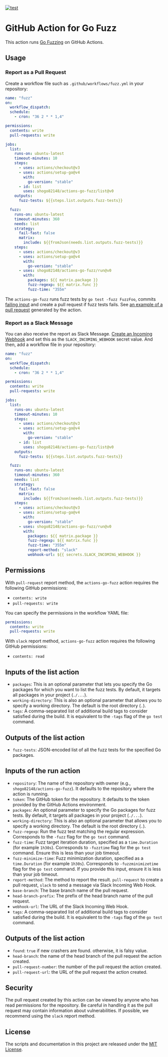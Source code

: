 [![test](https://github.com/shogo82148/actions-go-fuzz/actions/workflows/test.yml/badge.svg)](https://github.com/shogo82148/actions-go-fuzz/actions/workflows/test.yml)

# GitHub Action for Go Fuzz

This action runs [Go Fuzzing](https://go.dev/security/fuzz/) on GitHub Actions.

## Usage

### Report as a Pull Request

Create a workflow file such as `.github/workflows/fuzz.yml` in your repository:

```yaml
name: "fuzz"
on:
  workflow_dispatch:
  schedule:
    - cron: "36 2 * * 1,4"

permissions:
  contents: write
  pull-requests: write

jobs:
  list:
    runs-on: ubuntu-latest
    timeout-minutes: 10
    steps:
      - uses: actions/checkout@v3
      - uses: actions/setup-go@v4
        with:
          go-version: "stable"
      - id: list
        uses: shogo82148/actions-go-fuzz/list@v0
    outputs:
      fuzz-tests: ${{steps.list.outputs.fuzz-tests}}

  fuzz:
    runs-on: ubuntu-latest
    timeout-minutes: 360
    needs: list
    strategy:
      fail-fast: false
      matrix:
        include: ${{fromJson(needs.list.outputs.fuzz-tests)}}
    steps:
      - uses: actions/checkout@v3
      - uses: actions/setup-go@v4
        with:
          go-version: "stable"
      - uses: shogo82148/actions-go-fuzz/run@v0
        with:
          packages: ${{ matrix.package }}
          fuzz-regexp: ${{ matrix.func }}
          fuzz-time: "355m"
```

The `actions-go-fuzz` runs fuzz tests by `go test -fuzz FuzzFoo`, commits [failing input](https://go.dev/security/fuzz/#glos-failing-input) and create a pull request if fuzz tests fails.
See [an example of a pull request](https://github.com/shogo82148/actions-go-fuzz/pull/53) generated by the action.

### Report as a Slack Message

You can also receive the report as Slack Message.
[Create an Incoming Webhook](https://api.slack.com/messaging/webhooks) and set this as the `SLACK_INCOMING_WEBHOOK` secret value.
And then, add a workflow file in your repository:

```yaml
name: "fuzz"
on:
  workflow_dispatch:
  schedule:
    - cron: "36 2 * * 1,4"

permissions:
  contents: write
  pull-requests: write

jobs:
  list:
    runs-on: ubuntu-latest
    timeout-minutes: 10
    steps:
      - uses: actions/checkout@v3
      - uses: actions/setup-go@v4
        with:
          go-version: "stable"
      - id: list
        uses: shogo82148/actions-go-fuzz/list@v0
    outputs:
      fuzz-tests: ${{steps.list.outputs.fuzz-tests}}

  fuzz:
    runs-on: ubuntu-latest
    timeout-minutes: 360
    needs: list
    strategy:
      fail-fast: false
      matrix:
        include: ${{fromJson(needs.list.outputs.fuzz-tests)}}
    steps:
      - uses: actions/checkout@v3
      - uses: actions/setup-go@v4
        with:
          go-version: "stable"
      - uses: shogo82148/actions-go-fuzz/run@v0
        with:
          packages: ${{ matrix.package }}
          fuzz-regexp: ${{ matrix.func }}
          fuzz-time: "355m"
          report-method: "slack"
          webhook-url: ${{ secrets.SLACK_INCOMING_WEBHOOK }}
```

## Permissions

With `pull-request` report method, the `actions-go-fuzz` action requires the following GitHub permissions:

- `contents: write`
- `pull-requests: write`

You can specify the permissions in the workflow YAML file:

```yaml
permissions:
  contents: write
  pull-requests: write
```

With `slack` report method, `actions-go-fuzz` action requires the following GitHub permissions:

- `contents: read`

## Inputs of the list action

- `packages`: This is an optional parameter that lets you specify the Go packages for which you want to list the fuzz tests. By default, it targets all packages in your project (`./...`).
- `working-directory`: This is also an optional parameter that allows you to specify a working directory. The default is the root directory (`.`).
- `tags`: A comma-separated list of additional build tags to consider satisfied during the build. It is equivalent to the `-tags` flag of the `go test` command.

## Outputs of the list action

- `fuzz-tests`: JSON-encoded list of all the fuzz tests for the specified Go packages.

## Inputs of the run action

- `repository`: The name of the repository with owner (e.g., `shogo82148/actions-go-fuzz`). It defaults to the repository where the action is running.
- `token`: The GitHub token for the repository. It defaults to the token provided by the GitHub Actions environment.
- `packages`: An optional parameter to specify the Go packages for fuzz tests. By default, it targets all packages in your project (`./...`).
- `working-directory`: This is also an optional parameter that allows you to specify a working directory. The default is the root directory (`.`).
- `fuzz-regexp`: Run the fuzz test matching the regular expression. Corresponds to the `-fuzz` flag for the `go test` command.
- `fuzz-time`: Fuzz target iteration duration, specified as a `time.Duration` (for example `1h30s`). Corresponds to `-fuzztime` flag for the `go test` command. Ensure this is less than your job timeout.
- `fuzz-minimize-time`: Fuzz minimization duration, specified as a `time.Duration` (for example `1h30s`). Corresponds to `-fuzzminimizetime` flag for the `go test` command. If you provide this input, ensure it is less than your job timeout.
- `report-method`: The method to report the result. `pull-request` to create a pull request, `slack` to send a message via Slack Incoming Web Hook.
- `base-branch`: The base branch name of the pull request.
- `head-branch-prefix`: The prefix of the head branch name of the pull request.
- `webhook-url`: The URL of the Slack Incoming Web Hook.
- `tags`: A comma-separated list of additional build tags to consider satisfied during the build. It is equivalent to the `-tags` flag of the `go test` command.

## Outputs of the list action

- `found`: `true` if new crashers are found. otherwise, it is falsy value.
- `head-branch`: the name of the head branch of the pull request the action created.
- `pull-request-number`: the number of the pull request the action created.
- `pull-request-url`: the URL of the pull request the action created.

## Security

The pull request created by this action can be viewed by anyone who has read permissions for the repository.
Be careful in handling it as the pull request may contain information about vulnerabilities.
If possible, we recommend using the `slack` report method.

## License

The scripts and documentation in this project are released under the [MIT License](LICENSE).
